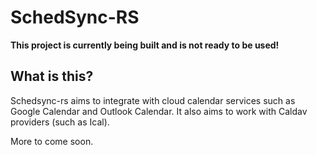 # SchedSync-RS

**This project is currently being built and is not ready to be used!**

## What is this?

Schedsync-rs aims to integrate with cloud calendar services such as Google Calendar and Outlook Calendar. It also aims to work with Caldav providers (such as Ical).

More to come soon.